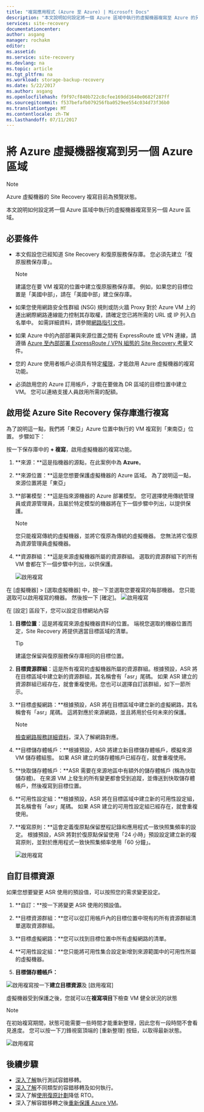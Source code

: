 ```yaml
---
title: "複寫應用程式 (Azure 至 Azure) | Microsoft Docs"
description: "本文說明如何設定將一個 Azure 區域中執行的虛擬機器複寫至 Azure 的另一個區域。"
services: site-recovery
documentationcenter: 
author: asgang
manager: rochakm
editor: 
ms.assetid: 
ms.service: site-recovery
ms.devlang: na
ms.topic: article
ms.tgt_pltfrm: na
ms.workload: storage-backup-recovery
ms.date: 5/22/2017
ms.author: asgang
ms.openlocfilehash: f9f97cf840b722c8cfee169dd1640e0682f287ff
ms.sourcegitcommit: f537befafb079256fba0529ee554c034d73f36b0
ms.translationtype: MT
ms.contentlocale: zh-TW
ms.lasthandoff: 07/11/2017
---
```

# <a name="replicate-azure-virtual-machines-to-another-azure-region"></a>將 Azure 虛擬機器複寫到另一個 Azure 區域



>[!NOTE]
>
> Azure 虛擬機器的 Site Recovery 複寫目前為預覽狀態。

本文說明如何設定將一個 Azure 區域中執行的虛擬機器複寫至另一個 Azure 區域。

## <a name="prerequisites"></a>必要條件

* 本文假設您已經知道 Site Recovery 和復原服務保存庫。 您必須先建立「復原服務保存庫」。

    >[!NOTE]
    >
    > 建議您在要 VM 複寫的位置中建立復原服務保存庫。 例如，如果您的目標位置是「美國中部」，請在「美國中部」建立保存庫。

* 如果您使用網路安全性群組 (NSG) 規則或防火牆 Proxy 對於 Azure VM 上的連出網際網路連線能力控制其存取權，請確定您已將所需的 URL 或 IP 列入白名單中。 如需詳細資料，請參閱[網路指引文件](./site-recovery-azure-to-azure-networking-guidance.md)。

* 如果 Azure 中的內部部署與來源位置之間有 ExpressRoute 或 VPN 連線，請遵循 [Azure 至內部部署 ExpressRoute / VPN 組態的 Site Recovery 考量](site-recovery-azure-to-azure-networking-guidance.md#guidelines-for-existing-azure-to-on-premises-expressroutevpn-configuration)文件。

* 您的 Azure 使用者帳戶必須具有特定[權限](site-recovery-role-based-linked-access-control.md#permissions-required-to-enable-replication-for-new-virtual-machines)，才能啟用 Azure 虛擬機器的複寫功能。

* 必須啟用您的 Azure 訂用帳戶，才能在要做為 DR 區域的目標位置中建立 VM。 您可以連絡支援人員啟用所需的配額。

## <a name="enable-replication-from-azure-site-recovery-vault"></a>啟用從 Azure Site Recovery 保存庫進行複寫
為了說明這一點，我們將「東亞」Azure 位置中執行的 VM 複寫到「東南亞」位置。 步驟如下：

 按一下保存庫中的 **+ 複寫**，啟用虛擬機器的複寫功能。

1. **來源：**這是指機器的源點，在此案例中為 **Azure**。

2. **來源位置：**這是您想要保護虛擬機器的 Azure 區域。 為了說明這一點，來源位置將是「東亞」

3. **部署模型：**這是指來源機器的 Azure 部署模型。 您可選擇使用傳統管理員或資源管理員，且屬於特定模型的機器將在下一個步驟中列出，以提供保護。

      >[!NOTE]
      >
      > 您只能複寫傳統的虛擬機器，並將它復原為傳統的虛擬機器。 您無法將它復原為資源管理員虛擬機器。

4. **資源群組：**這是來源虛擬機器所屬的資源群組。 選取的資源群組下的所有 VM 會都在下一個步驟中列出，以供保護。

    ![啟用複寫](./media/site-recovery-replicate-azure-to-azure/enabledrwizard1.png)

在 [虛擬機器] > [選取虛擬機器] 中，按一下並選取您要複寫的每部機器。 您只能選取可以啟用複寫的機器。 然後按一下 [確定]。
    ![啟用複寫](./media/site-recovery-replicate-azure-to-azure/virtualmachine_selection.png)


在 [設定] 區段下，您可以設定目標網站內容

1. **目標位置**：這是將複寫來源虛擬機器資料的位置。 端視您選取的機器位置而定，Site Recovery 將提供適當目標區域的清單。

    > [!TIP]
    > 建議您保留與復原服務保存庫相同的目標位置。

2. **目標資源群組**：這是所有複寫的虛擬機器所屬的資源群組。根據預設，ASR 將在目標區域中建立新的資源群組，其名稱會有「asr」尾碼。 如果 ASR 建立的資源群組已經存在，就會重複使用。您也可以選擇自訂該群組，如下一節所示。    
3. **目標虛擬網路：**根據預設，ASR 將在目標區域中建立新的虛擬網路，其名稱會有「asr」尾碼。 這將對應於來源網路，並且將用於任何未來的保護。

    > [!NOTE]
    > [檢查網路服務詳細資料](site-recovery-network-mapping-azure-to-azure.md)，深入了解網路對應。

4. **目標儲存體帳戶：**根據預設，ASR 將建立新目標儲存體帳戶，模擬來源 VM 儲存體組態。 如果 ASR 建立的儲存體帳戶已經存在，就會重複使用。

5. **快取儲存體帳戶：**ASR 需要在來源地區中有額外的儲存體帳戶 (稱為快取儲存體)。 在來源 VM 上發生的所有變更都會受到追蹤，並傳送到快取儲存體帳戶，然後複寫到目標位置。

6. **可用性設定組：**根據預設，ASR 將在目標區域中建立新的可用性設定組，其名稱會有「asr」尾碼。 如果 ASR 建立的可用性設定組已經存在，就會重複使用。

7.  **複寫原則：**這會定義復原點保留歷程記錄和應用程式一致快照集頻率的設定。 根據預設，ASR 將對於復原點保留使用「24 小時」預設設定建立新的複寫原則，並對於應用程式一致快照集頻率使用「60 分鐘」。

    ![啟用複寫](./media/site-recovery-replicate-azure-to-azure/enabledrwizard3.PNG)

## <a name="customize-target-resources"></a>自訂目標資源

如果您想要變更 ASR 使用的預設值，可以按照您的需求變更設定。

1. **自訂：**按一下將變更 ASR 使用的預設值。

2. **目標資源群組：**您可以從訂用帳戶內的目標位置中現有的所有資源群組清單選取資源群組。

3. **目標虛擬網路：**您可以找到目標位置中所有虛擬網路的清單。

4. **可用性設定組：**您只能將可用性集合設定新增到來源範圍中的可用性所屬的虛擬機器。

5. **目標儲存體帳戶：**

![啟用複寫](./media/site-recovery-replicate-azure-to-azure/customize.PNG)按一下**建立目標資源**及 [啟用複寫]


虛擬機器受到保護之後，您就可以在**複寫項目**下檢查 VM 健全狀況的狀態

>[!NOTE]
>在初始複寫期間，狀態可能需要一些時間才能重新整理，因此您有一段時間不會看見進度。 您可以按一下刀鋒視窗頂端的 [重新整理] 按鈕，以取得最新狀態。
>

![啟用複寫](./media/site-recovery-replicate-azure-to-azure/replicateditems.PNG)


## <a name="next-steps"></a>後續步驟
- [深入了解](site-recovery-test-failover-to-azure.md)執行測試容錯移轉。
- [深入了解](site-recovery-failover.md)不同類型的容錯移轉及如何執行。
- 深入了解[使用復原計劃](site-recovery-create-recovery-plans.md)降低 RTO。
- 深入了解容錯移轉之後[重新保護 Azure VM](site-recovery-how-to-reprotect.md)。

